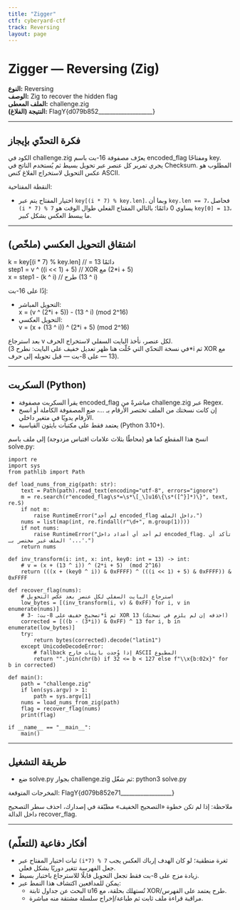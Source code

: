 ```yaml
---
title: "Zigger"
ctf: cyberyard-ctf   
track: Reversing           
layout: page        
---
```


# Zigger — Reversing (Zig)

**النوع:** Reversing  
**الوصف:** Zig to recover the hidden flag  
**الملف المعطى:** challenge.zig  
**النتيجة (الفلاغ):** FlagY{d079b852___________________}

---

## فكرة التحدّي بإيجاز

الكود في challenge.zig يعرّف مصفوفة 16-بت باسم encoded_flag ومفتاحًا key. يجري تمرير كل عنصر عبر تحويل بسيط ثم يُستخدم الناتج في Checksum. المطلوب هو عكس التحويل لاستخراج الفلاغ كنص ASCII.

النقطة المفتاحية:
- اختيار المفتاح يتم عبر `key[(i * 7) % key.len]`. وبما أن `key.len == 7`، فحاصل `(i * 7) % 7` يساوي 0 دائمًا؛ بالتالي المفتاح الفعلي طوال الوقت هو `key[0] = 13`، ما يبسط العكس بشكل كبير.

---

## اشتقاق التحويل العكسي (ملخّص)

  k     = key[(i * 7) % key.len]   // = 13 دائمًا  
  step1 = v ^ ((i << 1) + 5)       // XOR مع (2*i + 5)  
  x     = step1 - (k ^ i)          // طرح (13 ^ i)

إذًا على 16-بت:
- التحويل المباشر:  
  x = (v ^ (2*i + 5)) - (13 ^ i)   (mod 2^16)
- التحويل العكسي:  
  v = (x + (13 ^ i)) ^ (2*i + 5)   (mod 2^16)

بعد استرجاع v لكل عنصر، نأخذ البايت السفلي لاستخراج الحرف.  
(في نسخة التحدّي التي حُلّت هنا ظهر تعديل خفيف على البايت: نطرح 3*i ثم XOR مع 13 — على 8-بت — قبل تحويله إلى حرف).

---

## السكربت (Python)

- يقرأ السكربت مصفوفة encoded_flag مباشرةً من challenge.zig عبر Regex.  
- إن كانت نسختك من الملف تختصر الأرقام بـ ...، ضع المصفوفة الكاملة أو انسخ الأرقام يدويًا في متغير داخلي.  
- يعتمد فقط على مكتبات بايثون القياسية (Python 3.10+).

انسخ هذا المقطع كما هو (محاطًا بثلاث علامات اقتباس مزدوجة) إلى ملف باسم solve.py:

```
import re
import sys
from pathlib import Path

def load_nums_from_zig(path: str):
    text = Path(path).read_text(encoding="utf-8", errors="ignore")
    m = re.search(r"encoded_flag\s*=\s*\[_\]u16\{\s*([^}]*)\}", text, re.S)
    if not m:
        raise RuntimeError("لم أجد encoded_flag داخل الملف.")
    nums = list(map(int, re.findall(r"\d+", m.group(1))))
    if not nums:
        raise RuntimeError("لم أجد أي أعداد داخل encoded_flag. تأكد أن الملف غير مختصر بـ '...'.")
    return nums

def inv_transform(i: int, x: int, key0: int = 13) -> int:
    # v = (x + (13 ^ i)) ^ (2*i + 5)  (mod 2^16)
    return (((x + (key0 ^ i)) & 0xFFFF) ^ (((i << 1) + 5) & 0xFFFF)) & 0xFFFF

def recover_flag(nums):
    # استرجاع البايت السفلي لكل عنصر بعد عكس التحويل
    low_bytes = [(inv_transform(i, v) & 0xFF) for i, v in enumerate(nums)]
    # تصحيح خفيف على 8-بت: -3*i ثم XOR 13 (احذفه إن لم يلزم في نسختك)
    corrected = [((b - (3*i)) & 0xFF) ^ 13 for i, b in enumerate(low_bytes)]
    try:
        return bytes(corrected).decode("latin1")
    except UnicodeDecodeError:
        # fallback إذا وُجدت بايتات خارج ASCII المطبوع
        return "".join(chr(b) if 32 <= b < 127 else f"\\x{b:02x}" for b in corrected)

def main():
    path = "challenge.zig"
    if len(sys.argv) > 1:
        path = sys.argv[1]
    nums = load_nums_from_zig(path)
    flag = recover_flag(nums)
    print(flag)

if __name__ == "__main__":
    main()
```

---

## طريقة التشغيل

- ضع solve.py بجوار challenge.zig ثم شغّل:
  python3 solve.py

المخرجات المتوقعة:
  FlagY{d079b852e71__________________}

ملاحظة: إذا لم تكن خطوة «التصحيح الخفيف» مطبّقة في إصدارك، احذف سطر التصحيح داخل الدالة recover_flag.

---

## أفكار دفاعية (للتعلّم)

- ثبات اختيار المفتاح عبر `(i*7) % 7` ثغرة منطقية؛ لو كان الهدف إرباك العكس يجب جعل الفهرسة تتغير دوريًا بشكل فعلي.  
- زيادة مزج على 8-بت فقط تجعل التحويل قابلًا للاسترجاع باختبار بسيط.  
- يمكن للمدافعين اكتشاف هذا النمط عبر:
  - البحث عن جداول ثابتة u16 تُستهلك بحلقة، مع XOR/طرح يعتمد على الفهرس.
  - مراقبة قراءة ملف ثابت ثم طباعة/إخراج سلسلة مشتقة منه مباشرة.
